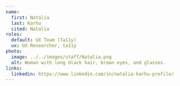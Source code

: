 ```yaml
---
name:
  first: Natalia
  last: Karhu
  cited: Natalia
roles:
  default: UX Team (Ta11y)
  ux: UX Researcher, ta11y
photo:
  image: ../../images/staff/Natalia.png
  alt: Woman with long black hair, brown eyes, and glasses.
links:
  linkedin: https://www.linkedin.com/in/natalia-karhu-profile/
---
```

